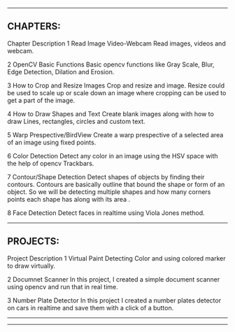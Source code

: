 ------------------------------------------------------------------------------------------------------------------------------------------------------------------------------
CHAPTERS:
------------------------------------------------------------------------------------------------------------------------------------------------------------------------------

Chapter	Description
1	Read Image Video-Webcam		             Read images, videos and webcam.

2	OpenCV Basic Functions	               Basic opencv functions like Gray Scale, Blur, Edge Detection, Dilation and Erosion.

3	How to Crop and Resize Images		       Crop and resize and image. Resize could be used to scale up or scale down an image where cropping can be used to get a part of the                                            image.

4	How to Draw Shapes and Text		         Create blank images along with how to draw Lines, rectangles, circles and custom text.

5	Warp Prespective/BirdView		           Create a warp prespective of a selected area of an image using fixed points.

6	Color Detection		                     Detect any color in an image using the HSV space with the help of opencv Trackbars.

7	Contour/Shape Detection		             Detect shapes of objects by finding their contours. Contours are basically outline that bound the shape or form of an object. So we                                            will be detecting multiple shapes and how many corners points each shape has along with its area .

8	Face Detection		                     Detect faces in realtime using Viola Jones method.


------------------------------------------------------------------------------------------------------------------------------------------------------------------------------
PROJECTS:
------------------------------------------------------------------------------------------------------------------------------------------------------------------------------
Project	Description
1	Virtual Paint	                      	Detecting Color and using colored marker to draw virtually.

2	Documnet Scanner                    	In this project, I created a simple document scanner using opencv and run that in real time.

3	Number Plate Detector                	In this project I created a number plates detector on cars in realtime and save them with a click of a button.

------------------------------------------------------------------------------------------------------------------------------------------------------------------------------
------------------------------------------------------------------------------------------------------------------------------------------------------------------------------
